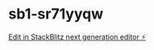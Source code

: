 # sb1-sr71yyqw

[Edit in StackBlitz next generation editor ⚡️](https://stackblitz.com/~/github.com/edsonjr2/sb1-sr71yyqw)